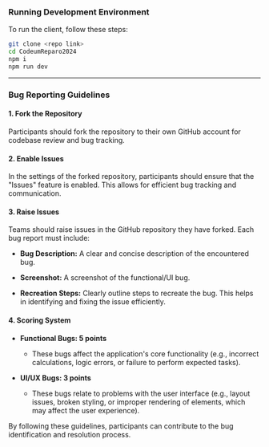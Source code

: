 ### Running Development Environment

To run the client, follow these steps:

```sh
git clone <repo link>
cd CodeumReparo2024
npm i
npm run dev
```

---

### Bug Reporting Guidelines

#### 1. Fork the Repository

Participants should fork the repository to their own GitHub account for codebase review and bug tracking.

#### 2. Enable Issues

In the settings of the forked repository, participants should ensure that the "Issues" feature is enabled. This allows for efficient bug tracking and communication.

#### 3. Raise Issues

Teams should raise issues in the GitHub repository they have forked. Each bug report must include:

   - **Bug Description:**
     A clear and concise description of the encountered bug.

   - **Screenshot:**
     A screenshot of the functional/UI bug.

   - **Recreation Steps:**
     Clearly outline steps to recreate the bug. This helps in identifying and fixing the issue efficiently.

#### 4. Scoring System

   - **Functional Bugs: 5 points**
     - These bugs affect the application's core functionality (e.g., incorrect calculations, logic errors, or failure to perform expected tasks).

   - **UI/UX Bugs: 3 points**
     - These bugs relate to problems with the user interface (e.g., layout issues, broken styling, or improper rendering of elements, which may affect the user experience).

By following these guidelines, participants can contribute to the bug identification and resolution process.
